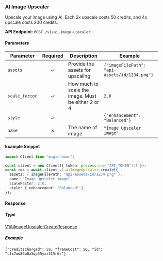 
### AI Image Upscaler <a name="create"></a>

Upscale your image using AI. Each 2x upscale costs 50 credits, and 4x upscale costs 200 credits.

**API Endpoint**: `POST /v1/ai-image-upscaler`

#### Parameters

| Parameter | Required | Description | Example |
|-----------|:--------:|-------------|--------|
| `assets` | ✓ | Provide the assets for upscaling | `{"imageFilePath": "api-assets/id/1234.png"}` |
| `scale_factor` | ✓ | How much to scale the image. Must be either 2 or 4 | `2.0` |
| `style` | ✓ |  | `{"enhancement": "Balanced"}` |
| `name` | ✗ | The name of image | `"Image Upscaler image"` |

#### Example Snippet

```typescript
import Client from "magic-hour";

const client = new Client({ token: process.env["API_TOKEN"]!! });
const res = await client.v1.aiImageUpscaler.create({
  assets: { imageFilePath: "api-assets/id/1234.png" },
  name: "Image Upscaler image",
  scaleFactor: 2.0,
  style: { enhancement: "Balanced" },
});

```

#### Response

##### Type
[V1AiImageUpscalerCreateResponse](/src/types/v1-ai-image-upscaler-create-response.ts)

##### Example
`{"creditsCharged": 50, "frameCost": 50, "id": "clx7uu86w0a5qp55yxz315r6r"}`
